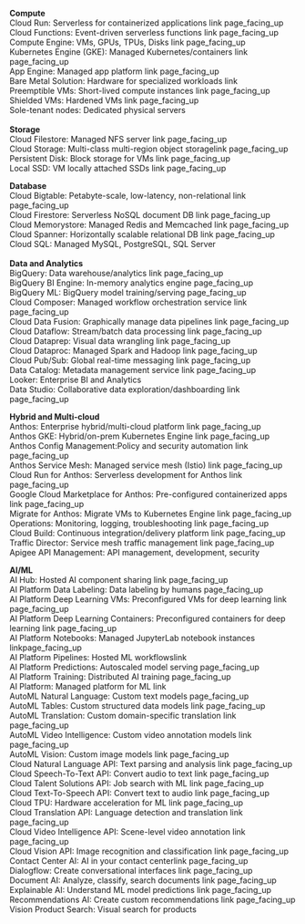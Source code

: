 <B>Compute</B>
<BR>
Cloud Run: Serverless for containerized applications link page_facing_up<BR>
Cloud Functions: Event-driven serverless functions link page_facing_up<BR>
Compute Engine: VMs, GPUs, TPUs, Disks link page_facing_up<BR>
Kubernetes Engine (GKE): Managed Kubernetes/containers link page_facing_up<BR>
App Engine: Managed app platform link page_facing_up<BR>
Bare Metal Solution: Hardware for specialized workloads link<BR>
Preemptible VMs: Short-lived compute instances link page_facing_up<BR>
Shielded VMs: Hardened VMs link page_facing_up<BR>
Sole-tenant nodes: Dedicated physical servers <BR>
<BR>
<B>Storage</B>
<BR>
Cloud Filestore: Managed NFS server link page_facing_up<BR>
Cloud Storage: Multi-class multi-region object storagelink page_facing_up<BR>
Persistent Disk: Block storage for VMs link page_facing_up<BR>
Local SSD: VM locally attached SSDs link page_facing_up<BR>

<B>Database</B><BR>
Cloud Bigtable: Petabyte-scale, low-latency, non-relational link page_facing_up<BR>
Cloud Firestore: Serverless NoSQL document DB link page_facing_up<BR>
Cloud Memorystore: Managed Redis and Memcached link page_facing_up<BR>
Cloud Spanner: Horizontally scalable relational DB link page_facing_up<BR>
Cloud SQL: Managed MySQL, PostgreSQL, SQL Server<BR>
<BR>
<B>Data and Analytics</B><BR>
BigQuery: Data warehouse/analytics link page_facing_up<BR>
BigQuery BI Engine: In-memory analytics engine page_facing_up<BR>
BigQuery ML: BigQuery model training/serving page_facing_up<BR>
Cloud Composer: Managed workflow orchestration service link page_facing_up<BR>
Cloud Data Fusion: Graphically manage data pipelines link page_facing_up<BR>
Cloud Dataflow: Stream/batch data processing link page_facing_up<BR>
Cloud Dataprep: Visual data wrangling link page_facing_up<BR>
Cloud Dataproc: Managed Spark and Hadoop link page_facing_up<BR>
Cloud Pub/Sub: Global real-time messaging link page_facing_up<BR>
Data Catalog: Metadata management service link page_facing_up<BR>
Looker: Enterprise BI and Analytics<BR>
Data Studio: Collaborative data exploration/dashboarding link page_facing_up<BR>

<B>Hybrid and Multi-cloud</B><BR>
Anthos: Enterprise hybrid/multi-cloud platform link page_facing_up<BR>
Anthos GKE: Hybrid/on-prem Kubernetes Engine link page_facing_up<BR>
Anthos Config Management:Policy and security automation link page_facing_up<BR>
Anthos Service Mesh: Managed service mesh (Istio) link page_facing_up<BR>
Cloud Run for Anthos: Serverless development for Anthos link page_facing_up<BR>
Google Cloud Marketplace for Anthos: Pre-configured containerized apps link page_facing_up<BR>
Migrate for Anthos: Migrate VMs to Kubernetes Engine link page_facing_up<BR>
Operations: Monitoring, logging, troubleshooting link page_facing_up<BR>
Cloud Build: Continuous integration/delivery platform link page_facing_up<BR>
Traffic Director: Service mesh traffic management link page_facing_up<BR>
Apigee API Management: API management, development, security<BR>

<B>AI/ML</B><BR>
AI Hub: Hosted AI component sharing link page_facing_up<BR>
AI Platform Data Labeling: Data labeling by humans page_facing_up<BR>
AI Platform Deep Learning VMs: Preconfigured VMs for deep learning link page_facing_up<BR>
AI Platform Deep Learning Containers: Preconfigured containers for deep learning link page_facing_up<BR>
AI Platform Notebooks: Managed JupyterLab notebook instances linkpage_facing_up<BR>
AI Platform Pipelines: Hosted ML workflowslink<BR>
AI Platform Predictions: Autoscaled model serving page_facing_up<BR>
AI Platform Training: Distributed AI training page_facing_up<BR>
AI Platform: Managed platform for ML link<BR>
AutoML Natural Language: Custom text models page_facing_up<BR>
AutoML Tables: Custom structured data models link page_facing_up<BR>
AutoML Translation: Custom domain-specific translation link page_facing_up<BR>
AutoML Video Intelligence: Custom video annotation models link page_facing_up<BR>
AutoML Vision: Custom image models link page_facing_up<BR>
Cloud Natural Language API: Text parsing and analysis link page_facing_up<BR>
Cloud Speech-To-Text API: Convert audio to text link page_facing_up<BR>
Cloud Talent Solutions API: Job search with ML link page_facing_up<BR>
Cloud Text-To-Speech API: Convert text to audio link page_facing_up<BR>
Cloud TPU: Hardware acceleration for ML link page_facing_up<BR>
Cloud Translation API: Language detection and translation link page_facing_up<BR>
Cloud Video Intelligence API: Scene-level video annotation link page_facing_up<BR>
Cloud Vision API: Image recognition and classification link page_facing_up<BR>
Contact Center AI: AI in your contact centerlink page_facing_up<BR>
Dialogflow: Create conversational interfaces link page_facing_up<BR>
Document AI: Analyze, classify, search documents link page_facing_up<BR>
Explainable AI: Understand ML model predictions link page_facing_up<BR>
Recommendations AI: Create custom recommendations link page_facing_up<BR>
Vision Product Search: Visual search for products<BR>

